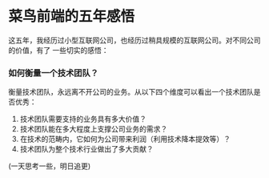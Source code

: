 # 菜鸟前端的五年感悟

这五年，我经历过小型互联网公司，也经历过稍具规模的互联网公司。对不同公司的价值，有了 一些切实的感悟：

### 如何衡量一个技术团队？
衡量技术团队，永远离不开公司的业务。从以下四个维度可以看出一个技术团队是否优秀：
1. 技术团队需要支持的业务具有多大价值？
2. 技术团队能在多大程度上支撑公司业务的需求？
3. 在技术的范畴内，它如何为公司带来利润（利用技术降本提效等）？
4. 技术团队为整个技术行业做出了多大贡献？

(一天思考一些，明日追更)
